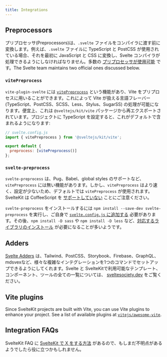```yaml
---
title: Integrations
---
```


## Preprocessors

プリプロセッサ(Preprocessors)は、`.svelte` ファイルをコンパイラに渡す前に変換します。例えば、`.svelte` ファイルに TypeScript と PostCSS が使用されている場合、それを最初に JavaScript と CSS に変換し、Svelte コンパイラが処理できるようにしなければなりません。多数の [プリプロセッサが使用可能](https://sveltesociety.dev/tools#preprocessors) です。The Svelte team maintains two official ones discussed below.

### `vitePreprocess`

`vite-plugin-svelte` には [`vitePreprocess`](https://github.com/sveltejs/vite-plugin-svelte/blob/main/docs/preprocess.md) という機能があり、Vite をプリプロセスに用いることができます。これによって Vite が扱える言語フレーバー (TypeScript、PostCSS、SCSS、Less、Stylus、SugarSS) の処理が可能になります。便宜上、これは `@sveltejs/kit/vite` パッケージから再エクスポートされています。プロジェクトに TypeScript を設定すると、これがデフォルトで含まれるようになります:

```js
// svelte.config.js
import { vitePreprocess } from '@sveltejs/kit/vite';

export default {
  preprocess: [vitePreprocess()]
};
```

### `svelte-preprocess`

`svelte-preprocess` は、Pug、Babel、global styles のサポートなど、`vitePreprocess` には無い機能があります。しかし、`vitePreprocess` はより速く、設定が少ないため、デフォルトでは `vitePreprocess` が使用されます。SvelteKit は CoffeeScript を [サポートしていない](https://github.com/sveltejs/kit/issues/2920#issuecomment-996469815) ことにご注意ください。

`svelte-preprocess` をインストールするには `npm install --save-dev svelte-preprocess` を実行し、ご自身で [`svelte.config.js` に追加する](https://github.com/sveltejs/svelte-preprocess/blob/main/docs/usage.md#with-svelte-config) 必要があります。その後、`npm install -D sass` や `npm install -D less` など、[対応するライブラリのインストール](https://github.com/sveltejs/svelte-preprocess/blob/main/docs/getting-started.md) が必要になることが多いようです。

## Adders

[Svelte Adders](https://sveltesociety.dev/templates#adders) は、Tailwind、PostCSS、Storybook、Firebase、GraphQL、mdsvexなど、様々な複雑なインテグレーションを1つのコマンドでセットアップできるようにしてくれます。Svelte と SvelteKitで利用可能なテンプレート、コンポーネント、ツールの全ての一覧については、 [sveltesociety.dev](https://sveltesociety.dev/) をご覧ください。

## Vite plugins

Since SvelteKit projects are built with Vite, you can use Vite plugins to enhance your project. See a list of available plugins at [`vitejs/awesome-vite`](https://github.com/vitejs/awesome-vite).

## Integration FAQs

SvelteKit FAQ に [SvelteKit で X をする方法](./faq#how-do-i-use-x-with-sveltekit) があるので、もしまだ不明点があるようでしたら役に立つかもしれません。

